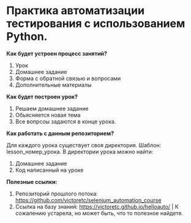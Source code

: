 # Практика автоматизации тестирования с использованием Python.

**Как будет устроен процесс занятий?**

1. Урок
2. Домашнее задание
3. Форма с обратной связью и вопросами
4. Дополнительные материалы

**Как будет построен урок?**

1. Решаем домашнее задание
2. Обьясняется новая тема
3. Все вопрсоы задаются в конце урока.


**Как работать с данным репозиторием?**

Для каждого урока существует своя директория. Шаблон: lesson_номер_урока. 
В директории урока можно найти:

1. Домашнее задание
2. Код написанный на уроке

**Полезные ссылки:**

1. Репозиторий прошлого потока: <https://github.com/victoretc/selenium_automation_course>
2. Ссылка на базу знаний: <https://victoretc.github.io/helloauto/> | К сожалению устарела, но может быть, что то полезное найдете.  